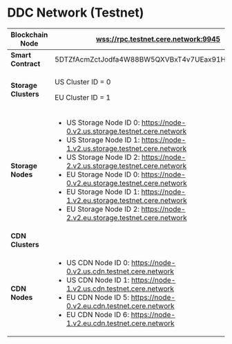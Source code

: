 # DDC Network (Testnet)

| **Blockchain Node**  | [wss://rpc.testnet.cere.network:9945](wss://rpc.testnet.cere.network:9945)                                                                                                                                                                                                                                                                                                                                                                                                                                |
| -------------------- | --------------------------------------------------------------------------------------------------------------------------------------------------------------------------------------------------------------------------------------------------------------------------------------------------------------------------------------------------------------------------------------------------------------------------------------------------------------------------------------------------------- |
| **Smart Contract**   | 5DTZfAcmZctJodfa4W88BW5QXVBxT4v7UEax91HZCArTih6U                                                                                                                                                                                                                                                                                                                                                                                                                                                          |
| **Storage Clusters** | <p>US Cluster ID = 0</p><p>EU Cluster ID = 1</p>                                                                                                                                                                                                                                                                                                                                                                                                                                                          |
| **Storage Nodes**    | <ul><li>US Storage Node ID 0: https://node-0.v2.us.storage.testnet.cere.network</li><li>US Storage Node ID 1: https://node-1.v2.us.storage.testnet.cere.network</li><li>US Storage Node ID 2: https://node-2.v2.us.storage.testnet.cere.network</li><li>EU Storage Node ID 0: https://node-0.v2.eu.storage.testnet.cere.network</li><li>EU Storage Node ID 1: https://node-1.v2.eu.storage.testnet.cere.network</li><li>EU Storage Node ID 2: https://node-2.v2.eu.storage.testnet.cere.network</li></ul> |
| **CDN Clusters**     |                                                                                                                                                                                                                                                                                                                                                                                                                                                                                                           |
| **CDN Nodes**        | <ul><li>US CDN Node ID 0: https://node-0.v2.us.cdn.testnet.cere.network</li><li>US CDN Node ID 1: https://node-1.v2.us.cdn.testnet.cere.network</li><li>EU CDN Node ID 5: https://node-0.v2.eu.cdn.testnet.cere.network</li><li>EU CDN Node ID 6: https://node-1.v2.eu.cdn.testnet.cere.network</li></ul>                                                                                                                                                                                                 |
